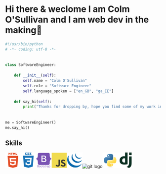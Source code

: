 # Hi there & weclome I am Colm O'Sullivan and I am web dev in the making👋

```python
#!/usr/bin/python
# -*- coding: utf-8 -*-


class SoftwareEngineer:

    def __init__(self):
        self.name = "Colm O'Sullivan"
        self.role = "Software Engineer"
        self.language_spoken = ["en_GB", "ga_IE"]

    def say_hi(self):
        print("Thanks for dropping by, hope you find some of my work interesting.")


me = SoftwareEngineer()
me.say_hi()
```

## Skills

<img src="https://github.com/devicons/devicon/blob/master/icons/html5/html5-plain-wordmark.svg" alt="HTML logo" width="50px" height="50px" /><img src="https://github.com/devicons/devicon/blob/master/icons/css3/css3-plain-wordmark.svg" alt="CSS logo" width="50px" height="50px" /><img src="https://github.com/devicons/devicon/blob/master/icons/bootstrap/bootstrap-plain-wordmark.svg" alt="Bootstrap logo" height="50px" width="50px" /><img src="https://github.com/devicons/devicon/blob/master/icons/javascript/javascript-original.svg" alt="JavaScript logo" width="50px" height="50px" /><img src="https://github.com/devicons/devicon/blob/master/icons/jquery/jquery-plain.svg" alt="Jquery logo" width="50px" height="50px" /><img src="https://github.com/devicons/devicon/blob/master/icons/github/git-original-wordmark.svg" alt="git logo" width="50px" height="50px" /><img src="https://github.com/devicons/devicon/blob/master/icons/python/python-original.svg" alt="JavaScript logo" width="50px" height="50px" /><img src="https://github.com/devicons/devicon/blob/master/icons/django/django-plain.svg" alt="JavaScript logo" width="50px" height="50px" />
        


